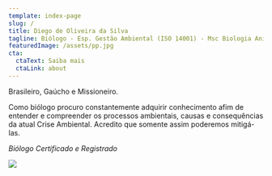 ```yaml
---
template: index-page
slug: /
title: Diego de Oliveira da Silva
tagline: Biólogo - Esp. Gestão Ambiental (ISO 14001) - Msc Biologia Animal
featuredImage: /assets/pp.jpg
cta:
  ctaText: Saiba mais
  ctaLink: about
---
```

Brasileiro, Gaúcho e Missioneiro.  

Como biólogo procuro constantemente adquirir conhecimento afim de entender e compreender os processos ambientais, causas e consequências da atual Crise Ambiental. Acredito que somente assim poderemos mitigá-las.  

*Biólogo Certificado e Registrado*

![](/assets/certificado_registrado_2.png)